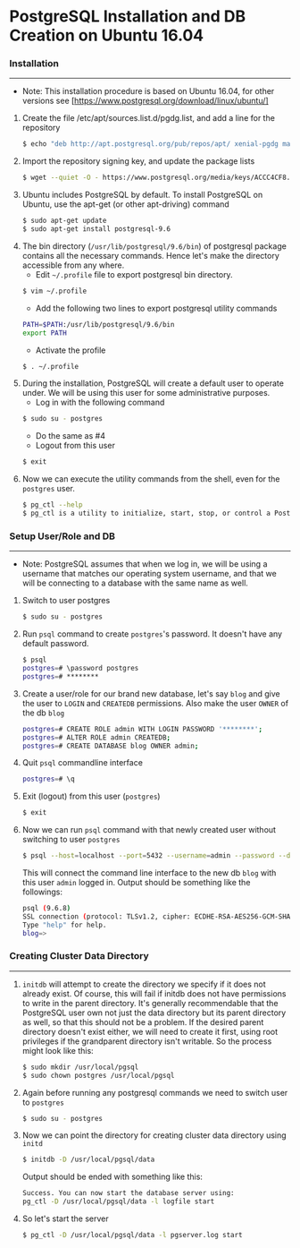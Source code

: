 # PostgreSQL Installation and DB Creation on Ubuntu 16.04


### Installation

---

- Note: This installation procedure is based on Ubuntu 16.04, for other versions see [https://www.postgresql.org/download/linux/ubuntu/]

1. Create the file /etc/apt/sources.list.d/pgdg.list, and add a line for the repository
   ```sh
   $ echo "deb http://apt.postgresql.org/pub/repos/apt/ xenial-pgdg main" | sudo tee  /etc/apt/sources.list.d/pgdg.list
   ```
2. Import the repository signing key, and update the package lists
   ```sh
   $ wget --quiet -O - https://www.postgresql.org/media/keys/ACCC4CF8.asc | sudo apt-key add -
   ```
3. Ubuntu includes PostgreSQL by default. To install PostgreSQL on Ubuntu, use the apt-get (or other apt-driving) command
   ```sh
   $ sudo apt-get update
   $ sudo apt-get install postgresql-9.6
   ```
4. The bin directory (`/usr/lib/postgresql/9.6/bin`) of postgresql package contains all the necessary commands. Hence let's make the directory accessible from any where.
   - Edit `~/.profile` file to export postgresql bin directory.
   ```sh
   $ vim ~/.profile
   ```
   - Add the following two lines to export postgresql utility commands
   ```sh
   PATH=$PATH:/usr/lib/postgresql/9.6/bin
   export PATH
   ```
   - Activate the profile
   ```sh
   $ . ~/.profile
   ```
5. During the installation, PostgreSQL will create a default user to operate under. We will be using this user for some administrative purposes.
   - Log in with the following command
   ```sh
   $ sudo su - postgres
   ```
   - Do the same as #4
   - Logout from this user
   ```sh
   $ exit
   ```
6. Now we can execute the utility commands from the shell, even for the `postgres` user.
   ```sh
   $ pg_ctl --help
   $ pg_ctl is a utility to initialize, start, stop, or control a PostgreSQL server.
   ```

### Setup User/Role and DB

---

- Note: PostgreSQL assumes that when we log in, we will be using a username that matches our operating system username, and that we will be connecting to a database with the same name as well.

1. Switch to user postgres
   ```sh
   $ sudo su - postgres
   ```
2. Run `psql` command to create `postgres`'s password. It doesn't have any default password.
   ```sh
   $ psql
   postgres=# \password postgres
   postgres=# ********
   ```
3. Create a user/role for our brand new database, let's say `blog` and give the user to `LOGIN` and `CREATEDB` permissions. Also make the user `OWNER` of the db `blog`
   ```sh
   postgres=# CREATE ROLE admin WITH LOGIN PASSWORD '********';
   postgres=# ALTER ROLE admin CREATEDB;
   postgres=# CREATE DATABASE blog OWNER admin;
   ```
4. Quit `psql` commandline interface
   ```sh
   postgres=# \q
   ```
5. Exit (logout) from this user (`postgres`)
   ```sh
   $ exit
   ```
6. Now we can run `psql` command with that newly created user without switching to user `postgres`
   ```sh
   $ psql --host=localhost --port=5432 --username=admin --password --dbname=blog
   ```
   This will connect the command line interface to the new db `blog` with this user `admin` logged in. Output should be something like the followings:
   ```sh
   psql (9.6.8)
   SSL connection (protocol: TLSv1.2, cipher: ECDHE-RSA-AES256-GCM-SHA384, bits: 256, compression: off)
   Type "help" for help.
   blog=>
   ```

### Creating Cluster Data Directory

---

1. `initdb` will attempt to create the directory we specify if it does not already exist. Of course, this will fail if initdb does not have permissions to write in the parent directory. It's generally recommendable that the PostgreSQL user own not just the data directory but its parent directory as well, so that this should not be a problem. If the desired parent directory doesn't exist either, we will need to create it first, using root privileges if the grandparent directory isn't writable. So the process might look like this:
   ```sh
   $ sudo mkdir /usr/local/pgsql
   $ sudo chown postgres /usr/local/pgsql
   ```
2. Again before running any postgresql commands we need to switch user to `postgres`
   ```sh
   $ sudo su - postgres
   ```
3. Now we can point the directory for creating cluster data directory using `initd`
   ```sh
   $ initdb -D /usr/local/pgsql/data
   ```
   Output should be ended with something like this:
   ```sh
   Success. You can now start the database server using:
   pg_ctl -D /usr/local/pgsql/data -l logfile start
   ```
4. So let's start the server
   ```sh
   $ pg_ctl -D /usr/local/pgsql/data -l pgserver.log start
   ```

